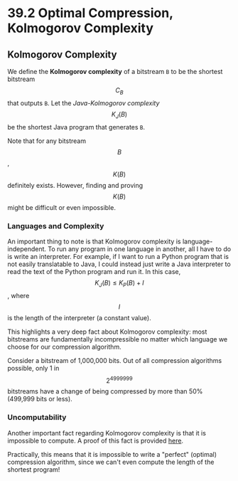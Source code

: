# 39.2 Optimal Compression, Kolmogorov Complexity

## Kolmogorov Complexity

We define the **Kolmogorov complexity** of a bitstream `B` to be the shortest bitstream $$C_B$$ that outputs `B`. Let the _Java-Kolmogorov complexity_ $$K_J(B)$$ be the shortest Java program that generates `B`.

Note that for any bitstream $$B$$, $$K(B)$$ definitely exists. However, finding and proving $$K(B)$$ might be difficult or even impossible.

### Languages and Complexity

An important thing to note is that Kolmogorov complexity is language-independent. To run any program in one language in another, all I have to do is write an interpreter. For example, if I want to run a Python program that is not easily translatable to Java, I could instead just write a Java interpreter to read the text of the Python program and run it. In this case, $$K_J(B) \leq K_P(B) + I$$, where $$I$$ is the length of the interpreter (a constant value).

This highlights a very deep fact about Kolmogorov complexity: most bitstreams are fundamentally incompressible no matter which language we choose for our compression algorithm.

Consider a bitstream of 1,000,000 bits. Out of all compression algorithms possible, only 1 in $$2^{4999999}$$ bitstreams have a change of being compressed by more than 50% (499,999 bits or less).

### Uncomputability

Another important fact regarding Kolmogorov complexity is that it is impossible to compute. A proof of this fact is provided [here](https://en.wikipedia.org/w/index.php?title=Kolmogorov\_complexity#Uncomputability\_of\_Kolmogorov\_complexity).

Practically, this means that it is impossible to write a "perfect" (optimal) compression algorithm, since we can't even compute the length of the shortest program!
